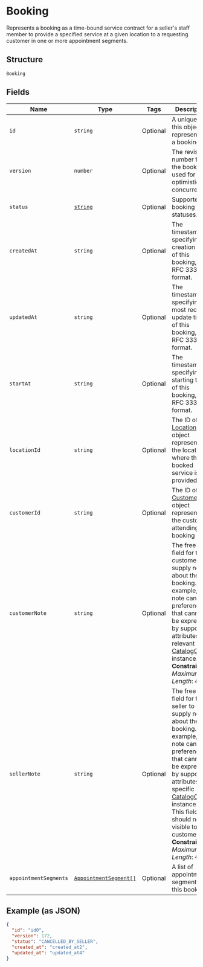 
# Booking

Represents a booking as a time-bound service contract for a seller's staff member to provide a specified service
at a given location to a requesting customer in one or more appointment segments.

## Structure

`Booking`

## Fields

| Name | Type | Tags | Description |
|  --- | --- | --- | --- |
| `id` | `string` | Optional | A unique ID of this object representing a booking. |
| `version` | `number` | Optional | The revision number for the booking used for optimistic concurrency. |
| `status` | [`string`](/doc/models/booking-status.md) | Optional | Supported booking statuses. |
| `createdAt` | `string` | Optional | The timestamp specifying the creation time of this booking, in RFC 3339 format. |
| `updatedAt` | `string` | Optional | The timestamp specifying the most recent update time of this booking, in RFC 3339 format. |
| `startAt` | `string` | Optional | The timestamp specifying the starting time of this booking, in RFC 3339 format. |
| `locationId` | `string` | Optional | The ID of the [Location](/doc/models/location.md) object representing the location where the booked service is provided. |
| `customerId` | `string` | Optional | The ID of the [Customer](/doc/models/customer.md) object representing the customer attending this booking |
| `customerNote` | `string` | Optional | The free-text field for the customer to supply notes about the booking. For example, the note can be preferences that cannot be expressed by supported attributes of a relevant [CatalogObject](/doc/models/catalog-object.md) instance.<br>**Constraints**: *Maximum Length*: `4096` |
| `sellerNote` | `string` | Optional | The free-text field for the seller to supply notes about the booking. For example, the note can be preferences that cannot be expressed by supported attributes of a specific [CatalogObject](/doc/models/catalog-object.md) instance.<br>This field should not be visible to customers.<br>**Constraints**: *Maximum Length*: `4096` |
| `appointmentSegments` | [`AppointmentSegment[]`](/doc/models/appointment-segment.md) | Optional | A list of appointment segments for this booking. |

## Example (as JSON)

```json
{
  "id": "id0",
  "version": 172,
  "status": "CANCELLED_BY_SELLER",
  "created_at": "created_at2",
  "updated_at": "updated_at4"
}
```

